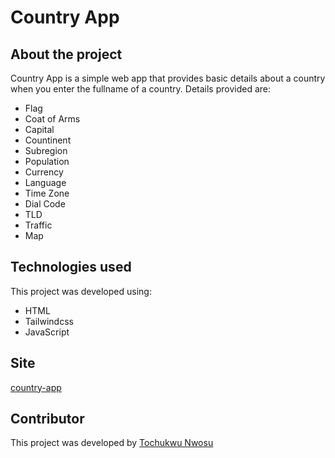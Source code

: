 # Country App

## About the project
Country App is a simple web app that provides basic details about a country when you enter the fullname of a country.
Details provided are:
 - Flag
 - Coat of Arms
 - Capital
 - Countinent
 - Subregion
 - Population
 - Currency
 - Language
 - Time Zone 
 - Dial Code
 - TLD
 - Traffic
 - Map

## Technologies used
This project was developed using:
 - HTML
 - Tailwindcss
 - JavaScript

## Site
[country-app](https://tk-country-app.vercel.app/)

## Contributor
This project was developed by [Tochukwu Nwosu](https://github.com/Tochukwu-Nwosu)